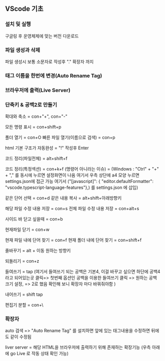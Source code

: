 ## VScode 기초
### 설치 및 실행
구글링 후  운영체제에 맞는 버전 다운로드

### 파일 생성과 삭제
파일 생성시 보통 소문자로 작성후 "." 확장자 까지

### 태그 이름을 한번에 변경(Auto Rename Tag)

### 브라우저에 출력(Live Server)

### 단축키 & 공백2로 만들기
확대와 축소 = con+"+", con+"-" 

모든 명령 표시 = con+shift+p

폴더 열기 = con+O
빠른 파일 열기(이름으로 검색) = con+p

html 기본 구조가 자동완성 = "!" 작성후 Enter

코드 정리(파일전체) = alt+shift+f

코드 정리(특정섹션) = con+k+f (명령어 아니라는 이슈) = 
(Windows : "Ctrl" + "+" + "," 를 동시에 누르면 설정화면이 나옴 
여기서 우측 상단에 a4 모양 누르면 settings.json에 접근 가능 
여기서 ("[javascript]": { "editor.defaultFormatter": "vscode.typescript-language-features"},) 를 settings.json 에 삽입)

같은 단어 선택 = con+d
같은 내용 복사 = alt+shift+아래방향키

해당 파일 수정 내용 저장 = con+s
전체 파일 수정 내용 저장 = con+alt+s

사이드 바 닫고 싶을때 = con+b

현재파일 닫기 = con+w

현재 파일 내에 단어 찾기 = con+f
현재 폴더 내에 단어 찾기 = con+shift+f

줄바꾸기 = alt + 이동 원하는 방향키

되돌리기 = con+z

들여쓰기 = tap (여기서 들여쓰기 되는 공백은 기본4, 이걸 바꾸고 싶으면 하단에 공백4 라고 되어있는곳 클릭=> 첫번째 옵션인 공백을 이용한 들여쓰기 클릭 => 원하는 공백 크기 설정, => 2로 했음
확인해 보니 확장자 마다 바꿔줘야함
)

내어쓰기 = shift tap

편집기 분할 = con+\


### 확장자
auto 검색 => "Auto Rename Tag" 를 설치하면 앞에 있는 태그내용을 수정하면 뒤에도 같이 수정됨

liver server = 해당 HTML을 브라우저에 출력하기 위해 존재하는 확장기능 (우측 아래에 go Live 로 작동 상태 확인 가능)
